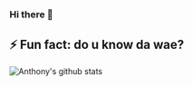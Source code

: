 ### Hi there 👋
⚡ Fun fact: do u know da wae?
---

![Anthony's github stats](https://github-readme-stats.vercel.app/api?username=twinpixxx&count_private=true&show_icons=true)

<!--
**twinpixxx/twinpixxx** is a ✨ _special_ ✨ repository because its `README.md` (this file) appears on your GitHub profile.

Here are some ideas to get you started:

- 🔭 I’m currently working on ...
- 🌱 I’m currently learning ...
- 👯 I’m looking to collaborate on ...
- 🤔 I’m looking for help with ...
- 💬 Ask me about ...
- 📫 How to reach me: ...
- 😄 Pronouns: ...
- ⚡ Fun fact: ...
-->
